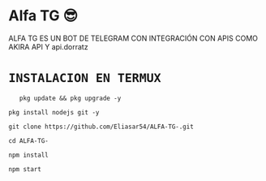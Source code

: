 # Alfa TG 😎

ALFA TG ES UN BOT DE TELEGRAM CON INTEGRACIÓN
CON APIS COMO AKIRA API Y api.dorratz


# `INSTALACION EN TERMUX`


```alfa
   pkg update && pkg upgrade -y
```

```alfa
pkg install nodejs git -y
```

```alfa
git clone https://github.com/Eliasar54/ALFA-TG-.git
```

```alfa
cd ALFA-TG-
```

```alfa
npm install
```

```alfa
npm start
```
